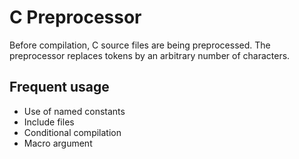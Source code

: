 # C Preprocessor
Before compilation, C source files are being preprocessed.
The preprocessor replaces tokens by an arbitrary number of characters.

## Frequent usage
 - Use of named constants
 - Include files
 - Conditional compilation
 - Macro argument
